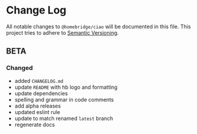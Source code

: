 # Change Log

All notable changes to `@homebridge/ciao` will be documented in this file. This project tries to adhere to [Semantic Versioning](http://semver.org/).

## BETA

### Changed

- added `CHANGELOG.md`
- update `README` with hb logo and formatting
- update dependencies
- spelling and grammar in code comments
- add alpha releases
- updated eslint rule
- update to match renamed `latest` branch
- regenerate docs
